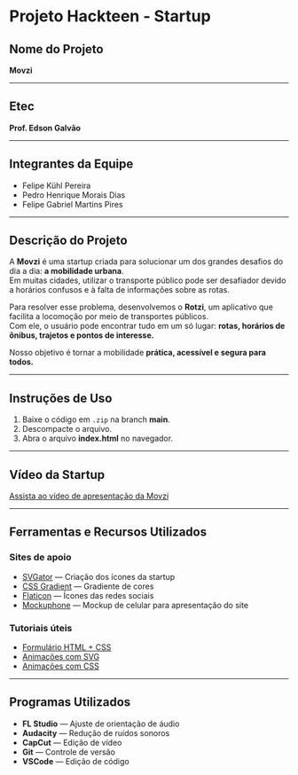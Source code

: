# Projeto Hackteen - Startup

## Nome do Projeto
**Movzi**

---

## Etec
**Prof. Edson Galvão**

---

## Integrantes da Equipe
- Felipe Kühl Pereira  
- Pedro Henrique Morais Dias  
- Felipe Gabriel Martins Pires  

---

## Descrição do Projeto
A **Movzi** é uma startup criada para solucionar um dos grandes desafios do dia a dia: **a mobilidade urbana**.  
Em muitas cidades, utilizar o transporte público pode ser desafiador devido a horários confusos e à falta de informações sobre as rotas.

Para resolver esse problema, desenvolvemos o **Rotzi**, um aplicativo que facilita a locomoção por meio de transportes públicos.  
Com ele, o usuário pode encontrar tudo em um só lugar: **rotas, horários de ônibus, trajetos e pontos de interesse.**

Nosso objetivo é tornar a mobilidade **prática, acessível e segura para todos.**

---

## Instruções de Uso
1. Baixe o código em `.zip` na branch **main**.  
2. Descompacte o arquivo.  
3. Abra o arquivo **index.html** no navegador.

---

## Vídeo da Startup
[Assista ao vídeo de apresentação da Movzi](https://drive.google.com/file/d/1qJtf52sDJqqHqEiLBZR8wHsCNI4KLFEu/view?usp=sharing)

---

## Ferramentas e Recursos Utilizados

### Sites de apoio
- [SVGator](https://www.svgator.com/) — Criação dos ícones da startup  
- [CSS Gradient](https://cssgradient.io/) — Gradiente de cores  
- [Flaticon](https://www.flaticon.com/) — Ícones das redes sociais  
- [Mockuphone](https://mockuphone.com/) — Mockup de celular para apresentação do site  

### Tutoriais úteis
- [Formulário HTML + CSS](https://youtu.be/wwqOJ2o84S4?si=i28UYLw_wWjwai_f)  
- [Animações com SVG](https://youtu.be/9EwIPb681ng?si=bhyWMS4QppKMU3al)  
- [Animações com CSS](https://www.youtube.com/watch?v=z2LQYsZhsFw)  

---

## Programas Utilizados
- **FL Studio** — Ajuste de orientação de áudio  
- **Audacity** — Redução de ruídos sonoros  
- **CapCut** — Edição de vídeo  
- **Git** — Controle de versão  
- **VSCode** — Edição de código  

